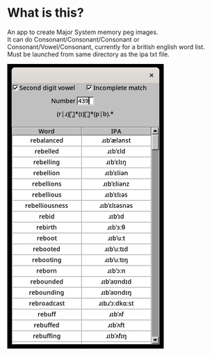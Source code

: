 # What is this?

An app to create Major System memory peg images.  
It can do Consonant/Consonant/Consonant or Consonant/Vowel/Consonant, currently for a british english word list.  
Must be launched from same directory as the ipa txt file.  

![Screenshot of app in-use](./screenshot.jpg)
